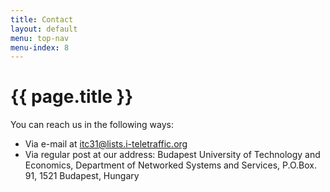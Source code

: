 ```yaml
---
title: Contact
layout: default
menu: top-nav
menu-index: 8
---
```

# {{ page.title }}

You can reach us in the following ways:

- Via e-mail at [itc31@lists.i-teletraffic.org](mailto:itc31@lists.i-teletraffic.org)
- Via regular post at our address: Budapest University of Technology and Economics, Department of Networked Systems and Services, P.O.Box. 91, 1521 Budapest, Hungary